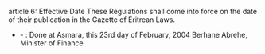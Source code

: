 article 6: Effective Date
These Regulations shall come into force on the date of their publication in the Gazette of Eritrean Laws.
<ul>
			<li> - : Done at Asmara, this 23rd day of February, 2004
Berhane Abrehe, Minister of Finance<ul>
			</ul></li></ul>